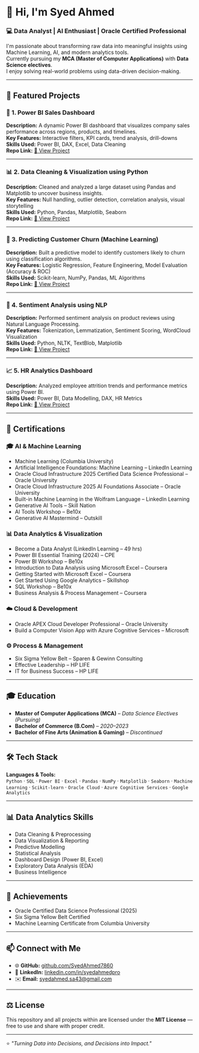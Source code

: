 # 👋 Hi, I'm Syed Ahmed  
### 💻 Data Analyst | AI Enthusiast | Oracle Certified Professional  

I'm passionate about transforming raw data into meaningful insights using Machine Learning, AI, and modern analytics tools.  
Currently pursuing my **MCA (Master of Computer Applications)** with **Data Science electives**.  
I enjoy solving real-world problems using data-driven decision-making.

---

## 🚀 Featured Projects

### 🧩 1. Power BI Sales Dashboard  
**Description:** A dynamic Power BI dashboard that visualizes company sales performance across regions, products, and timelines.  
**Key Features:** Interactive filters, KPI cards, trend analysis, drill-downs  
**Skills Used:** Power BI, DAX, Excel, Data Cleaning  
**Repo Link:** [🔗 View Project](#)

---

### 📊 2. Data Cleaning & Visualization using Python  
**Description:** Cleaned and analyzed a large dataset using Pandas and Matplotlib to uncover business insights.  
**Key Features:** Null handling, outlier detection, correlation analysis, visual storytelling  
**Skills Used:** Python, Pandas, Matplotlib, Seaborn  
**Repo Link:** [🔗 View Project](#)

---

### 🤖 3. Predicting Customer Churn (Machine Learning)  
**Description:** Built a predictive model to identify customers likely to churn using classification algorithms.  
**Key Features:** Logistic Regression, Feature Engineering, Model Evaluation (Accuracy & ROC)  
**Skills Used:** Scikit-learn, NumPy, Pandas, ML Algorithms  
**Repo Link:** [🔗 View Project](#)

---

### 🧠 4. Sentiment Analysis using NLP  
**Description:** Performed sentiment analysis on product reviews using Natural Language Processing.  
**Key Features:** Tokenization, Lemmatization, Sentiment Scoring, WordCloud Visualization  
**Skills Used:** Python, NLTK, TextBlob, Matplotlib  
**Repo Link:** [🔗 View Project](#)

---

### 📈 5. HR Analytics Dashboard  
**Description:** Analyzed employee attrition trends and performance metrics using Power BI.  
**Skills Used:** Power BI, Data Modelling, DAX, HR Metrics  
**Repo Link:** [🔗 View Project](#)

---

## 🧠 Certifications

### 🎓 **AI & Machine Learning**
- Machine Learning (Columbia University)  
- Artificial Intelligence Foundations: Machine Learning – LinkedIn Learning  
- Oracle Cloud Infrastructure 2025 Certified Data Science Professional – Oracle University  
- Oracle Cloud Infrastructure 2025 AI Foundations Associate – Oracle University  
- Built-in Machine Learning in the Wolfram Language – LinkedIn Learning  
- Generative AI Tools – Skill Nation  
- AI Tools Workshop – Be10x  
- Generative AI Mastermind – Outskill  

### 📊 **Data Analytics & Visualization**
- Become a Data Analyst (LinkedIn Learning – 49 hrs)  
- Power BI Essential Training (2024) – CPE  
- Power BI Workshop – Be10x  
- Introduction to Data Analysis using Microsoft Excel – Coursera  
- Getting Started with Microsoft Excel – Coursera  
- Get Started Using Google Analytics – Skillshop  
- SQL Workshop – Be10x  
- Business Analysis & Process Management – Coursera  

### ☁️ **Cloud & Development**
- Oracle APEX Cloud Developer Professional – Oracle University  
- Build a Computer Vision App with Azure Cognitive Services – Microsoft  

### ⚙️ **Process & Management**
- Six Sigma Yellow Belt – Sparen & Gewinn Consulting  
- Effective Leadership – HP LIFE  
- IT for Business Success – HP LIFE  

---

## 🎓 Education

- **Master of Computer Applications (MCA)** – *Data Science Electives (Pursuing)*  
- **Bachelor of Commerce (B.Com)** – *2020–2023*  
- **Bachelor of Fine Arts (Animation & Gaming)** – *Discontinued*  

---

## 🛠️ Tech Stack

**Languages & Tools:**  
`Python` · `SQL` · `Power BI` · `Excel` · `Pandas` · `NumPy` · `Matplotlib` · `Seaborn` · `Machine Learning` · `Scikit-learn` · `Oracle Cloud` · `Azure Cognitive Services` · `Google Analytics`

---

## 📊 Data Analytics Skills
- Data Cleaning & Preprocessing  
- Data Visualization & Reporting  
- Predictive Modelling  
- Statistical Analysis  
- Dashboard Design (Power BI, Excel)  
- Exploratory Data Analysis (EDA)  
- Business Intelligence  

---

## 🏅 Achievements
- Oracle Certified Data Science Professional (2025)  
- Six Sigma Yellow Belt Certified  
- Machine Learning Certificate from Columbia University  

---

## 📫 Connect with Me
- 🌐 **GitHub:** [github.com/SyedAhmed7860](https://github.com/SyedAhmed7860)  
- 💼 **LinkedIn:** [linkedin.com/in/syedahmedpro](https://www.linkedin.com/in/syedahmedpro)  
- ✉️ **Email:** syedahmed.sa43@gmail.com  

---

## ⚖️ License
This repository and all projects within are licensed under the **MIT License** — free to use and share with proper credit.  

---

⭐ *"Turning Data into Decisions, and Decisions into Impact."*  
